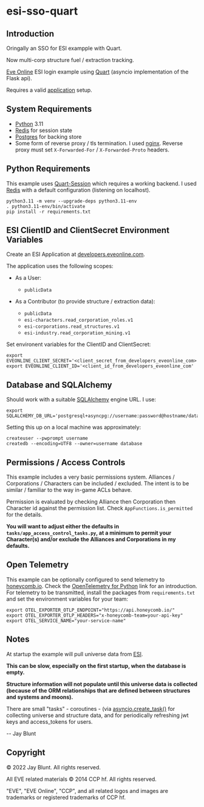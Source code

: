 # esi-sso-quart

## Introduction

Oringally an SSO for ESI exampple with Quart.

Now multi-corp structure fuel / extraction tracking.

[Eve Online](https://www.eveonline.com/) ESI login example using [Quart](https://quart.palletsprojects.com/en/latest/) (asyncio implementation of the Flask api).

Requires a valid [application](https://developers.eveonline.com/applications) setup.

## System Requirements

- [Python](https://python.org) 3.11
- [Redis](https://redis.io) for session state
- [Postgres](https://postgresql.org) for backing store
- Some form of reverse proxy / tls termination. I used [nginx](https://nginx.org/). Reverse proxy must set `X-Forwarded-For` / `X-Forwarded-Proto` headers.

## Python Requirements

This example uses [Quart-Session](https://pypi.org/project/Quart-Session/) which requires a working backend. I used [Redis](https://redis.io) with a default configuration (listening on localhost).

```shell
python3.11 -m venv --upgrade-deps python3.11-env
. python3.11-env/bin/activate
pip install -r requirements.txt
```

## ESI ClientID and ClientSecret Environment Variables

Create an ESI Application at [developers.eveonline.com](https://developers.eveonline.com).

The application uses the following scopes:

- As a User:
  - `publicData`

- As a Contributor (to provide structure / extraction data):
  - `publicData`
  - `esi-characters.read_corporation_roles.v1`
  - `esi-corporations.read_structures.v1`
  - `esi-industry.read_corporation_mining.v1`

Set environent variables for the ClientID and ClientSecret:

```shell
export EVEONLINE_CLIENT_SECRET='<client_secret_from_developers_eveonline_com>'
export EVEONLINE_CLIENT_ID='<client_id_from_developers_eveonline_com'
```

## Database and SQLAlchemy 

Should work with a suitable [SQLAlchemy](https://www.sqlalchemy.org) engine URL. I use:

```shell
export SQLALCHEMY_DB_URL='postgresql+asyncpg://username:password@hostname/database'
```

Setting this up on a local machine was approximately:

```shell
createuser --pwprompt username
createdb --encoding=UTF8 --owner=username database
```

## Permissions / Access Controls

This example includes a very basic permissions system.
Alliances / Corporations / Characters can be included / excluded.
The intent is to be similar / familiar to the way in-game ACLs behave.

Permission is evaluated by checking Alliance then Corporation then Character id against the permission list. Check `AppFunctions.is_permitted` for the details.

**You will want to adjust either the defaults in `tasks/app_access_control_tasks.py`, at a minimum to permit your Character(s) and/or exclude the Alliances and Corporations in my defaults.**

## Open Telemetry

This example can be optionally configured to send telemetry to [honeycomb.io](https://www.honeycomb.io).
Check the [OpenTelemetry for Python](https://docs.honeycomb.io/getting-data-in/opentelemetry/python/) link for an introduction.
For telemetry to be transmitted, install the packages from `requirements.txt` and set the environment variables for your team:
```shell
export OTEL_EXPORTER_OTLP_ENDPOINT="https://api.honeycomb.io/"
export OTEL_EXPORTER_OTLP_HEADERS="x-honeycomb-team=your-api-key"
export OTEL_SERVICE_NAME="your-service-name"
```

## Notes

At startup the example will pull universe data from [ESI](https://esi.evetech.net/).

**This can be slow, especially on the first startup, when the database is empty.**

**Structure information will not populate until this universe data is collected (because of the ORM relationships that are defined between structures and systems and moons).**

There are small "tasks" - coroutines - (via [asyncio.create_task()](https://docs.python.org/3/library/asyncio-task.html#asyncio.create_task) for collecting universe and structure data, and for periodically refreshing jwt keys and access_tokens for users.

-- Jay Blunt

## Copyright

© 2022 Jay Blunt. All rights reserved.

All EVE related materials © 2014 CCP hf. All rights reserved.

"EVE", "EVE Online", "CCP", and all related logos and images are trademarks or registered trademarks of CCP hf.
